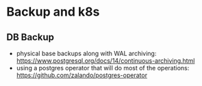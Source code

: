 # Backup and k8s

## DB Backup
- physical base backups along with WAL archiving: https://www.postgresql.org/docs/14/continuous-archiving.html
- using a postgres operator that will do most of the operations: https://github.com/zalando/postgres-operator
